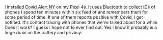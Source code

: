 I installed <a href="https://coronavirus.health.ny.gov/covid-alert-ny/">Covid Alert NY</a> on my Pixel 4a. It uses Bluetooth to collect IDs of phones I spend ten minutes within six feed of and remembers them for some period of time. If one of them reports positive with Covid, I get notified. It's contact tracing with phones that we've talked about for a while. Does it work? I guess I hope not to ever find out. Yes I know it probably is a huge drain on the battery and privacy. 
